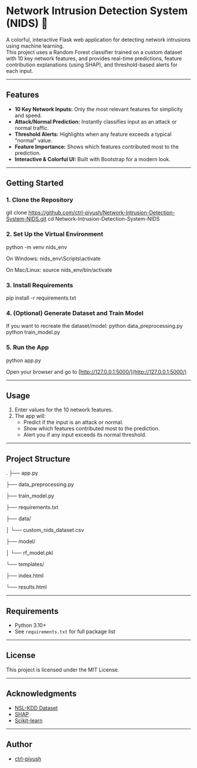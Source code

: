 # Network Intrusion Detection System (NIDS) 🚦

A colorful, interactive Flask web application for detecting network intrusions using machine learning.  
This project uses a Random Forest classifier trained on a custom dataset with 10 key network features, and provides real-time predictions, feature contribution explanations (using SHAP), and threshold-based alerts for each input.

---

## Features

- **10 Key Network Inputs:** Only the most relevant features for simplicity and speed.
- **Attack/Normal Prediction:** Instantly classifies input as an attack or normal traffic.
- **Threshold Alerts:** Highlights when any feature exceeds a typical "normal" value.
- **Feature Importance:** Shows which features contributed most to the prediction.
- **Interactive & Colorful UI:** Built with Bootstrap for a modern look.

---


## Getting Started

### 1. Clone the Repository

git clone https://github.com/ctrl-piyush/Network-Intrusion-Detection-System-NIDS.git
cd Network-Intrusion-Detection-System-NIDS

### 2. Set Up the Virtual Environment

python -m venv nids_env

On Windows:
nids_env\Scripts\activate

On Mac/Linux:
source nids_env/bin/activate

### 3. Install Requirements

pip install -r requirements.txt

### 4. (Optional) Generate Dataset and Train Model

If you want to recreate the dataset/model:
python data_preprocessing.py
python train_model.py

### 5. Run the App

python app.py

Open your browser and go to [http://127.0.0.1:5000/](http://127.0.0.1:5000/)

---

## Usage

1. Enter values for the 10 network features.
2. The app will:
   - Predict if the input is an attack or normal.
   - Show which features contributed most to the prediction.
   - Alert you if any input exceeds its normal threshold.

---

## Project Structure

.
├── app.py

├── data_preprocessing.py

├── train_model.py

├── requirements.txt

├── data/

│ └── custom_nids_dataset.csv

├── model/

│ └── rf_model.pkl

└── templates/

├── index.html

└── results.html


---

## Requirements

- Python 3.10+
- See `requirements.txt` for full package list

---

## License

This project is licensed under the MIT License.

---

## Acknowledgments

- [NSL-KDD Dataset](https://www.unb.ca/cic/datasets/nsl.html)
- [SHAP](https://github.com/slundberg/shap)
- [Scikit-learn](https://scikit-learn.org/)

---

## Author

- [ctrl-piyush](https://github.com/ctrl-piyush)

